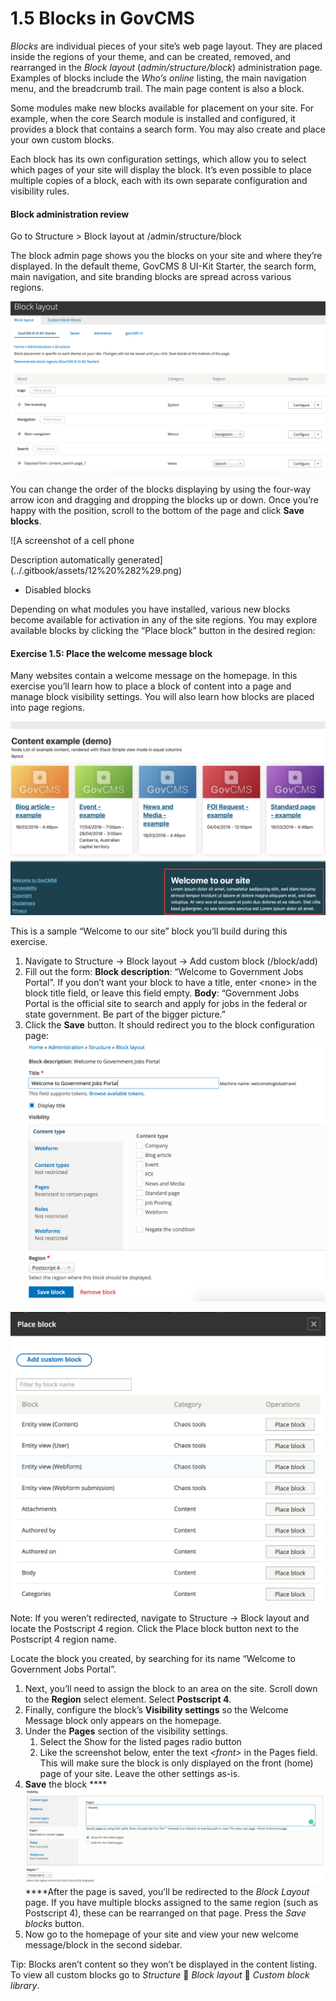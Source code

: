 # 1.5 Blocks in GovCMS

_Blocks_ are individual pieces of your site’s web page layout. They are placed inside the regions of your theme, and can be created, removed, and rearranged in the _Block layout_ \(_admin/structure/block_\) administration page. Examples of blocks include the _Who’s online_ listing, the main navigation menu, and the breadcrumb trail. The main page content is also a block.

Some modules make new blocks available for placement on your site. For example, when the core Search module is installed and configured, it provides a block that contains a search form. You may also create and place your own custom blocks.

Each block has its own configuration settings, which allow you to select which pages of your site will display the block. It’s even possible to place multiple copies of a block, each with its own separate configuration and visibility rules.

#### Block administration review

Go to Structure &gt; Block layout at /admin/structure/block

The block admin page shows you the blocks on your site and where they’re displayed. In the default theme, GovCMS 8 UI-Kit Starter, the search form, main navigation, and site branding blocks are spread across various regions.

![A screenshot of Block layout page](../.gitbook/assets/11%20%282%29.png)

You can change the order of the blocks displaying by using the four-way arrow icon and dragging and dropping the blocks up or down. Once you’re happy with the position, scroll to the bottom of the page and click **Save blocks**.

![A screenshot of a cell phone

Description automatically generated](../.gitbook/assets/12%20%282%29.png)

* Disabled blocks

Depending on what modules you have installed, various new blocks become available for activation in any of the site regions. You may explore available blocks by clicking the “Place block” button in the desired region:

#### **Exercise 1.5:** Place the welcome message block

Many websites contain a welcome message on the homepage. In this exercise you’ll learn how to place a block of content into a page and manage block visibility settings. You will also learn how blocks are placed into page regions.

![A screenshot of the Welcome to our site block](../.gitbook/assets/13.png)

This is a sample “Welcome to our site” block you’ll build during this exercise.

1. Navigate to Structure → Block layout → Add custom block \(/block/add\)
2. Fill out the form: **Block description**: “Welcome to Government Jobs Portal”. If you don’t want your block to have a title, enter &lt;none&gt; in the block title field, or leave this field empty. **Body**: “Government Jobs Portal is the official site to search and apply for jobs in the federal or state government. Be part of the bigger picture.”
3. Click the **Save** button. It should redirect you to the block configuration page: ![Block configuration page](../.gitbook/assets/14%20%281%29.png)

![Block layout configuration page](../.gitbook/assets/15%20%282%29.png)

Note: If you weren’t redirected, navigate to Structure → Block layout and locate the Postscript 4 region. Click the Place block button next to the Postscript 4 region name.

Locate the block you created, by searching for its name “Welcome to Government Jobs Portal”.

1. Next, you’ll need to assign the block to an area on the site. Scroll down to the **Region** select element. Select **Postscript 4**.
2. Finally, configure the block’s **Visibility settings** so the Welcome Message block only appears on the homepage.
3. Under the **Pages** section of the visibility settings.
   1. Select the Show for the listed pages radio button
   2. Like the screenshot below, enter the text _&lt;front&gt;_ in the Pages field. This will make sure the block is only displayed on the front \(home\) page of your site. Leave the other settings as-is.
4. **Save** the block ****![Block visibility settings screenshot](../.gitbook/assets/16.png) 
****After the page is saved, you’ll be redirected to the _Block Layout_ page. If you have multiple blocks assigned to the same region \(such as Postscript 4\), these can be rearranged on that page. Press the _Save blocks_ button.
5. Now go to the homepage of your site and view your new welcome message/block in the second sidebar.

Tip: Blocks aren’t content so they won’t be displayed in the content listing. To view all custom blocks go to _Structure_  _Block layout_  _Custom block library_.

